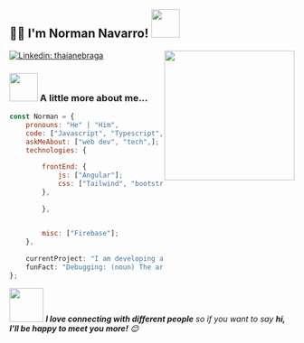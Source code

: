 <h2>🙏🏻 I'm Norman Navarro! <img src="https://media.giphy.com/media/12oufCB0MyZ1Go/giphy.gif" width="50"></h2>
<img align='right' src="https://media.giphy.com/media/M9gbBd9nbDrOTu1Mqx/giphy.gif" width="230">


[![Linkedin: thaianebraga](https://img.shields.io/badge/-Norman-blue?style=flat-square&logo=Linkedin&logoColor=white&link=https://www.linkedin.com/in/norm-frontend-developer/)](https://www.linkedin.com/in/norm-frontend-developer/)


### <img src="https://media.giphy.com/media/VgCDAzcKvsR6OM0uWg/giphy.gif" width="50"> A little more about me...  

```javascript
const Norman = {
    pronouns: "He" | "Him",
    code: ["Javascript", "Typescript", "Angular", "Bootstrap" "Tailwind" ];
    askMeAbout: ["web dev", "tech",];
    technologies: {
     
        frontEnd: {
            js: ["Angular"];
            css: ["Tailwind", "bootstrap"]
        },
       
        },
    

        misc: ["Firebase"];
    },
   
    currentProject: "I am developing a web application";
    funFact: "Debugging: (noun) The art of removing annoying little creatures that sneak into your code at night and cause bugs."
};
```

<img src="https://media.giphy.com/media/LnQjpWaON8nhr21vNW/giphy.gif" width="60"> <em><b>I love connecting with different people</b> so if you want to say <b>hi, I'll be happy to meet you more!</b> 😊</em>



